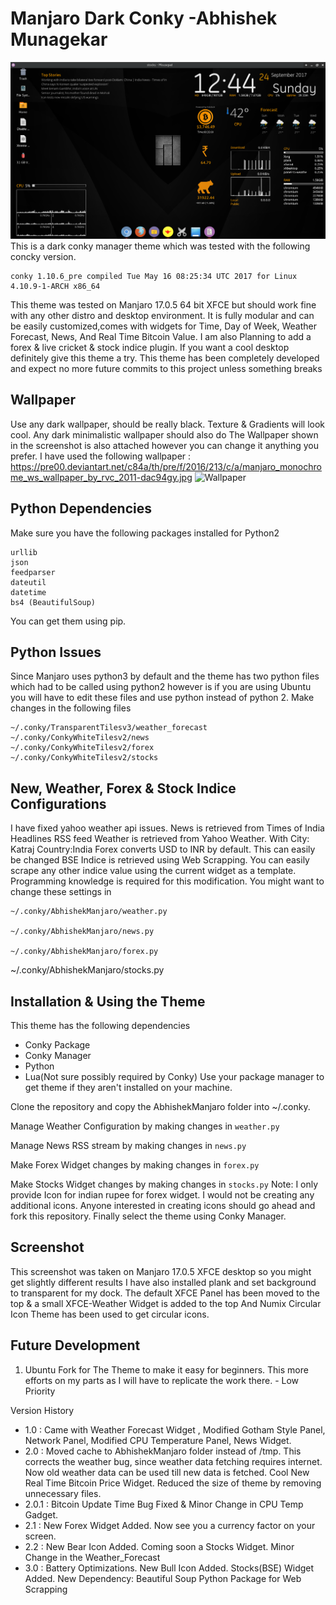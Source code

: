 Manjaro Dark Conky -Abhishek Munagekar
=======================================

![Screenshot](https://github.com/munagekar/MJRDarkConcky/blob/master/MJRDarkConky2.png)
This is a dark conky manager theme which was tested with the following concky version.

    conky 1.10.6_pre compiled Tue May 16 08:25:34 UTC 2017 for Linux 4.10.9-1-ARCH x86_64

This theme was tested on Manjaro 17.0.5 64 bit XFCE but should work fine with any other distro and desktop environment.
It is fully modular and can be easily customized,comes with widgets for Time, Day of Week, Weather Forecast, News, And Real Time Bitcoin Value. I am also Planning to add a forex & live cricket & stock indice plugin. If you want a cool desktop definitely give this theme a try. This theme has been completely developed and expect no more future commits to this project unless something breaks

Wallpaper
---------

Use any dark wallpaper, should be really black. Texture & Gradients will look cool.
Any dark minimalistic wallpaper should also do
The Wallpaper shown in the screenshot is also attached however you can change it anything you prefer.
I have used the following wallpaper : https://pre00.deviantart.net/c84a/th/pre/f/2016/213/c/a/manjaro_monochrome_ws_wallpaper_by_rvc_2011-dac94gy.jpg
![Wallpaper](https://pre00.deviantart.net/c84a/th/pre/f/2016/213/c/a/manjaro_monochrome_ws_wallpaper_by_rvc_2011-dac94gy.jpg)

Python Dependencies
-------------------

Make sure you have the following packages installed for Python2

    urllib
    json
    feedparser
    dateutil
    datetime
    bs4 (BeautifulSoup)
    

You can get them using pip.

Python Issues
-------------

Since Manjaro uses python3 by default and the theme has two python files which had to be called using python2 however is if you are using Ubuntu you will have to edit these files and use python instead of python 2.
Make changes in the following files

    ~/.conky/TransparentTilesv3/weather_forecast
    ~/.conky/ConkyWhiteTilesv2/news
    ~/.conky/ConkyWhiteTilesv2/forex
    ~/.conky/ConkyWhiteTilesv2/stocks

New, Weather, Forex & Stock Indice Configurations
---------------------

I have fixed yahoo weather api issues.
News is retrieved from Times of India Headlines RSS feed
Weather is retrieved from Yahoo Weather. With City: Katraj Country:India
Forex converts USD to INR by default. This can easily be changed
BSE Indice is retrieved using Web Scrapping. You can easily scrape any other indice value using the current widget as a template. Programming knowledge is required for this modification.
You might want to change these settings in

    ~/.conky/AbhishekManjaro/weather.py

    ~/.conky/AbhishekManjaro/news.py
    
    ~/.conky/AbhishekManjaro/forex.py
   
   ~/.conky/AbhishekManjaro/stocks.py


Installation & Using the Theme
------------------------------

This theme has the following dependencies

 - Conky Package
 - Conky Manager
 - Python
 - Lua(Not sure possibly required by Conky)
Use your package manager to get theme if they aren't installed on your machine.

Clone the repository and copy the AbhishekManjaro folder into ~/.conky.

Manage Weather Configuration by making changes in `weather.py`

Manage News RSS stream by making changes in `news.py`

Make Forex Widget changes by making changes in `forex.py`

Make Stocks Widget changes by making changes in `stocks.py`
Note: I only provide Icon for indian rupee for forex widget. I would not be creating any additional icons. Anyone interested in creating icons should go ahead and fork this repository.
Finally select the theme using Conky Manager.



Screenshot
----------

This screenshot was taken on Manjaro 17.0.5 XFCE desktop so you might get slightly different results
I have also installed plank and set background to transparent for my dock.
The default XFCE Panel has been moved to the top & a small XFCE-Weather Widget is added to the top
And Numix Circular Icon Theme has been used to get circular icons.

Future Development
----------

 1. Ubuntu Fork for The Theme to make it easy for beginners. This more efforts on my parts as I will have to replicate the work there. - Low Priority

Version History

 - 1.0 : Came with Weather Forecast Widget , Modified Gotham Style Panel, Network Panel, Modified CPU Temperature Panel, News Widget.
 - 2.0 : Moved cache to AbhishekManjaro folder instead of /tmp. This corrects the weather bug, since weather data fetching requires internet. Now old weather data can be used till new data is fetched. 
   Cool New Real Time Bitcoin Price Widget. Reduced the size of theme by
   removing unnecessary files.
 - 2.0.1 : Bitcoin Update Time Bug Fixed & Minor Change in CPU Temp Gadget. 
  - 2.1 : New Forex Widget Added. Now see you a currency factor on your screen.
  - 2.2 : New Bear Icon Added. Coming soon a Stocks Widget. Minor Change in the Weather_Forecast
  - 3.0 : Battery Optimizations. New Bull Icon Added. Stocks(BSE) Widget Added. New Dependency: Beautiful Soup Python Package for Web Scrapping

